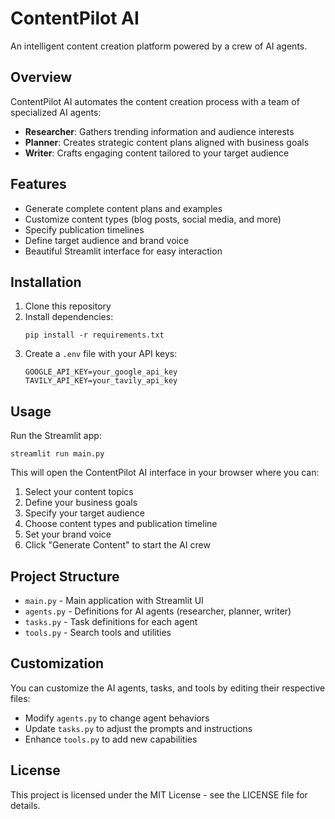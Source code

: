 # ContentPilot AI

An intelligent content creation platform powered by a crew of AI agents.

## Overview

ContentPilot AI automates the content creation process with a team of specialized AI agents:

- **Researcher**: Gathers trending information and audience interests 
- **Planner**: Creates strategic content plans aligned with business goals
- **Writer**: Crafts engaging content tailored to your target audience

## Features

- Generate complete content plans and examples
- Customize content types (blog posts, social media, and more) 
- Specify publication timelines
- Define target audience and brand voice
- Beautiful Streamlit interface for easy interaction

## Installation

1. Clone this repository
2. Install dependencies:
   ```
   pip install -r requirements.txt
   ```
3. Create a `.env` file with your API keys:
   ```
   GOOGLE_API_KEY=your_google_api_key
   TAVILY_API_KEY=your_tavily_api_key
   ```

## Usage

Run the Streamlit app:
```
streamlit run main.py
```

This will open the ContentPilot AI interface in your browser where you can:
1. Select your content topics
2. Define your business goals
3. Specify your target audience
4. Choose content types and publication timeline
5. Set your brand voice
6. Click "Generate Content" to start the AI crew

## Project Structure

- `main.py` - Main application with Streamlit UI
- `agents.py` - Definitions for AI agents (researcher, planner, writer)
- `tasks.py` - Task definitions for each agent
- `tools.py` - Search tools and utilities

## Customization

You can customize the AI agents, tasks, and tools by editing their respective files:
- Modify `agents.py` to change agent behaviors
- Update `tasks.py` to adjust the prompts and instructions
- Enhance `tools.py` to add new capabilities

## License

This project is licensed under the MIT License - see the LICENSE file for details.